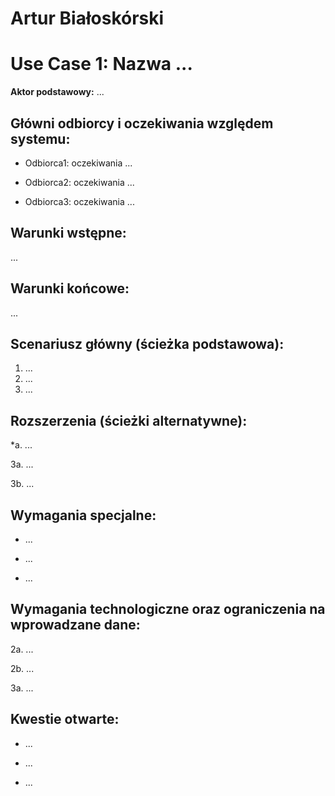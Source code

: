 # Artur Białoskórski

Use Case 1: Nazwa ...
=====================

**Aktor podstawowy:** ...


Główni odbiorcy i oczekiwania względem systemu:
-----------------------------------------------

- Odbiorca1: oczekiwania ... 

- Odbiorca2: oczekiwania ... 

- Odbiorca3: oczekiwania ... 

Warunki wstępne:
----------------

...

Warunki końcowe:
----------------

...

Scenariusz główny (ścieżka podstawowa):
---------------------------------------

  1. ...
  2. ...
  3. ...

Rozszerzenia (ścieżki alternatywne):
------------------------------------

 *a. ...

 3a. ...

 3b. ...

Wymagania specjalne:
--------------------

  - ...

  - ...

  - ...

Wymagania technologiczne oraz ograniczenia na wprowadzane dane:
---------------------------------------------------------------

 2a. ...

 2b. ...

 3a. ...

Kwestie otwarte:
----------------

  - ...

  - ...
 
  - ...
